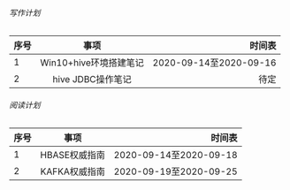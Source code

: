 ###### 写作计划

序号|事项|时间表
--|:--:|--:
1|Win10+hive环境搭建笔记|2020-09-14至2020-09-16
2|hive JDBC操作笔记|待定

###### 阅读计划

序号|事项|时间表
--|:--:|--:
1|HBASE权威指南|2020-09-14至2020-09-18
2|KAFKA权威指南|2020-09-19至2020-09-25
